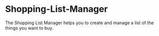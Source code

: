 # Shopping-List-Manager
The Shopping List Manager helps you to create and manage a list of the things you want to buy.
